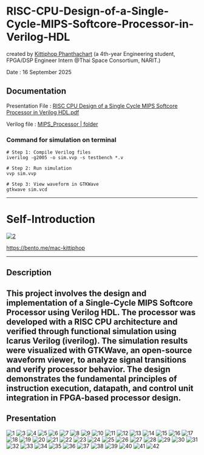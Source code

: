 # RISC-CPU-Design-of-a-Single-Cycle-MIPS-Softcore-Processor-in-Verilog-HDL
created by [Kittiphop Phanthachart](https://bento.me/mac-kittiphop) (a 4th-year Engineering student, FPGA/DSP Engineer Intern @Thai Space Consortium, NARIT.)

Date :  16 September 2025



##  Documentation 

Presentation File : [RISC CPU Design of a Single Cycle MIPS Softcore Processor in Verilog HDL.pdf
](https://github.com/XACKIES/RISC-CPU-Design-of-a-Single-Cycle-MIPS-Softcore-Processor-in-Verilog-HDL/blob/main/RISC%20CPU%20Design%20of%20a%20Single%20Cycle%20MIPS%20Softcore%20Processor%20in%20Verilog%20HDL.pdf)

Verilog file : [ MIPS_Processor | folder](https://github.com/XACKIES/RISC-CPU-Design-of-a-Single-Cycle-MIPS-Softcore-Processor-in-Verilog-HDL/tree/main/MIPS_Processor)

### Command for simulation on terminal

```
# Step 1: Compile Verilog files
iverilog -g2005 -o sim.vvp -s testbench *.v

# Step 2: Run simulation
vvp sim.vvp

# Step 3: View waveform in GTKWave
gtkwave sim.vcd
```
----
# Self-Introduction

[![2](https://github.com/XACKIES/RISC-CPU-Design-of-a-Single-Cycle-MIPS-Softcore-Processor-in-Verilog-HDL/blob/main/Doc/RISC%20CPU%20Design%20of%20a%20Single%20Cycle%20MIPS%20Softcore-Processor%20in%20Verilog-HDL%20-%20Picture/2.png
)](https://bento.me/mac-kittiphop)


https://bento.me/mac-kittiphop

----

## Description

This project involves the design and implementation of a Single-Cycle MIPS Softcore Processor using Verilog HDL. The processor was developed with a RISC CPU architecture and verified through functional simulation using Icarus Verilog (iverilog). The simulation results were visualized with GTKWave, an open-source waveform viewer, to analyze signal transitions and verify processor behavior. The design demonstrates the fundamental principles of instruction execution, datapath, and control unit integration in FPGA-based processor design.
----

## Presentation


![1](https://github.com/XACKIES/RISC-CPU-Design-of-a-Single-Cycle-MIPS-Softcore-Processor-in-Verilog-HDL/blob/main/Doc/RISC%20CPU%20Design%20of%20a%20Single%20Cycle%20MIPS%20Softcore-Processor%20in%20Verilog-HDL%20-%20Picture/1.png)
![3](https://github.com/XACKIES/RISC-CPU-Design-of-a-Single-Cycle-MIPS-Softcore-Processor-in-Verilog-HDL/blob/main/Doc/RISC%20CPU%20Design%20of%20a%20Single%20Cycle%20MIPS%20Softcore-Processor%20in%20Verilog-HDL%20-%20Picture/3.png)
![4](https://github.com/XACKIES/RISC-CPU-Design-of-a-Single-Cycle-MIPS-Softcore-Processor-in-Verilog-HDL/blob/main/Doc/RISC%20CPU%20Design%20of%20a%20Single%20Cycle%20MIPS%20Softcore-Processor%20in%20Verilog-HDL%20-%20Picture/4.png)
![5](https://github.com/XACKIES/RISC-CPU-Design-of-a-Single-Cycle-MIPS-Softcore-Processor-in-Verilog-HDL/blob/main/Doc/RISC%20CPU%20Design%20of%20a%20Single%20Cycle%20MIPS%20Softcore-Processor%20in%20Verilog-HDL%20-%20Picture/5.png)
![6](https://github.com/XACKIES/RISC-CPU-Design-of-a-Single-Cycle-MIPS-Softcore-Processor-in-Verilog-HDL/blob/main/Doc/RISC%20CPU%20Design%20of%20a%20Single%20Cycle%20MIPS%20Softcore-Processor%20in%20Verilog-HDL%20-%20Picture/6.png)
![7](https://github.com/XACKIES/RISC-CPU-Design-of-a-Single-Cycle-MIPS-Softcore-Processor-in-Verilog-HDL/blob/main/Doc/RISC%20CPU%20Design%20of%20a%20Single%20Cycle%20MIPS%20Softcore-Processor%20in%20Verilog-HDL%20-%20Picture/7.png)
![8](https://github.com/XACKIES/RISC-CPU-Design-of-a-Single-Cycle-MIPS-Softcore-Processor-in-Verilog-HDL/blob/main/Doc/RISC%20CPU%20Design%20of%20a%20Single%20Cycle%20MIPS%20Softcore-Processor%20in%20Verilog-HDL%20-%20Picture/8.png)
![9](https://github.com/XACKIES/RISC-CPU-Design-of-a-Single-Cycle-MIPS-Softcore-Processor-in-Verilog-HDL/blob/main/Doc/RISC%20CPU%20Design%20of%20a%20Single%20Cycle%20MIPS%20Softcore-Processor%20in%20Verilog-HDL%20-%20Picture/9.png)
![10](https://github.com/XACKIES/RISC-CPU-Design-of-a-Single-Cycle-MIPS-Softcore-Processor-in-Verilog-HDL/blob/main/Doc/RISC%20CPU%20Design%20of%20a%20Single%20Cycle%20MIPS%20Softcore-Processor%20in%20Verilog-HDL%20-%20Picture/10.png)
![11](https://github.com/XACKIES/RISC-CPU-Design-of-a-Single-Cycle-MIPS-Softcore-Processor-in-Verilog-HDL/blob/main/Doc/RISC%20CPU%20Design%20of%20a%20Single%20Cycle%20MIPS%20Softcore-Processor%20in%20Verilog-HDL%20-%20Picture/11.png)
![12](https://github.com/XACKIES/RISC-CPU-Design-of-a-Single-Cycle-MIPS-Softcore-Processor-in-Verilog-HDL/blob/main/Doc/RISC%20CPU%20Design%20of%20a%20Single%20Cycle%20MIPS%20Softcore-Processor%20in%20Verilog-HDL%20-%20Picture/12.png)
![13](https://github.com/XACKIES/RISC-CPU-Design-of-a-Single-Cycle-MIPS-Softcore-Processor-in-Verilog-HDL/blob/main/Doc/RISC%20CPU%20Design%20of%20a%20Single%20Cycle%20MIPS%20Softcore-Processor%20in%20Verilog-HDL%20-%20Picture/13.png)
![14](https://github.com/XACKIES/RISC-CPU-Design-of-a-Single-Cycle-MIPS-Softcore-Processor-in-Verilog-HDL/blob/main/Doc/RISC%20CPU%20Design%20of%20a%20Single%20Cycle%20MIPS%20Softcore-Processor%20in%20Verilog-HDL%20-%20Picture/14.png)
![15](https://github.com/XACKIES/RISC-CPU-Design-of-a-Single-Cycle-MIPS-Softcore-Processor-in-Verilog-HDL/blob/main/Doc/RISC%20CPU%20Design%20of%20a%20Single%20Cycle%20MIPS%20Softcore-Processor%20in%20Verilog-HDL%20-%20Picture/15.png)
![16](https://github.com/XACKIES/RISC-CPU-Design-of-a-Single-Cycle-MIPS-Softcore-Processor-in-Verilog-HDL/blob/main/Doc/RISC%20CPU%20Design%20of%20a%20Single%20Cycle%20MIPS%20Softcore-Processor%20in%20Verilog-HDL%20-%20Picture/16.png)
![17](https://github.com/XACKIES/RISC-CPU-Design-of-a-Single-Cycle-MIPS-Softcore-Processor-in-Verilog-HDL/blob/main/Doc/RISC%20CPU%20Design%20of%20a%20Single%20Cycle%20MIPS%20Softcore-Processor%20in%20Verilog-HDL%20-%20Picture/17.png)
![18](https://github.com/XACKIES/RISC-CPU-Design-of-a-Single-Cycle-MIPS-Softcore-Processor-in-Verilog-HDL/blob/main/Doc/RISC%20CPU%20Design%20of%20a%20Single%20Cycle%20MIPS%20Softcore-Processor%20in%20Verilog-HDL%20-%20Picture/18.png)
![19](https://github.com/XACKIES/RISC-CPU-Design-of-a-Single-Cycle-MIPS-Softcore-Processor-in-Verilog-HDL/blob/main/Doc/RISC%20CPU%20Design%20of%20a%20Single%20Cycle%20MIPS%20Softcore-Processor%20in%20Verilog-HDL%20-%20Picture/19.png)
![20](https://github.com/XACKIES/RISC-CPU-Design-of-a-Single-Cycle-MIPS-Softcore-Processor-in-Verilog-HDL/blob/main/Doc/RISC%20CPU%20Design%20of%20a%20Single%20Cycle%20MIPS%20Softcore-Processor%20in%20Verilog-HDL%20-%20Picture/20.png)
![21](https://github.com/XACKIES/RISC-CPU-Design-of-a-Single-Cycle-MIPS-Softcore-Processor-in-Verilog-HDL/blob/main/Doc/RISC%20CPU%20Design%20of%20a%20Single%20Cycle%20MIPS%20Softcore-Processor%20in%20Verilog-HDL%20-%20Picture/21.png)
![22](https://github.com/XACKIES/RISC-CPU-Design-of-a-Single-Cycle-MIPS-Softcore-Processor-in-Verilog-HDL/blob/main/Doc/RISC%20CPU%20Design%20of%20a%20Single%20Cycle%20MIPS%20Softcore-Processor%20in%20Verilog-HDL%20-%20Picture/22.png)
![23](https://github.com/XACKIES/RISC-CPU-Design-of-a-Single-Cycle-MIPS-Softcore-Processor-in-Verilog-HDL/blob/main/Doc/RISC%20CPU%20Design%20of%20a%20Single%20Cycle%20MIPS%20Softcore-Processor%20in%20Verilog-HDL%20-%20Picture/23.png)
![24](https://github.com/XACKIES/RISC-CPU-Design-of-a-Single-Cycle-MIPS-Softcore-Processor-in-Verilog-HDL/blob/main/Doc/RISC%20CPU%20Design%20of%20a%20Single%20Cycle%20MIPS%20Softcore-Processor%20in%20Verilog-HDL%20-%20Picture/24.png)
![25](https://github.com/XACKIES/RISC-CPU-Design-of-a-Single-Cycle-MIPS-Softcore-Processor-in-Verilog-HDL/blob/main/Doc/RISC%20CPU%20Design%20of%20a%20Single%20Cycle%20MIPS%20Softcore-Processor%20in%20Verilog-HDL%20-%20Picture/25.png)
![26](https://github.com/XACKIES/RISC-CPU-Design-of-a-Single-Cycle-MIPS-Softcore-Processor-in-Verilog-HDL/blob/main/Doc/RISC%20CPU%20Design%20of%20a%20Single%20Cycle%20MIPS%20Softcore-Processor%20in%20Verilog-HDL%20-%20Picture/26.png)
![27](https://github.com/XACKIES/RISC-CPU-Design-of-a-Single-Cycle-MIPS-Softcore-Processor-in-Verilog-HDL/blob/main/Doc/RISC%20CPU%20Design%20of%20a%20Single%20Cycle%20MIPS%20Softcore-Processor%20in%20Verilog-HDL%20-%20Picture/27.png)
![28](https://github.com/XACKIES/RISC-CPU-Design-of-a-Single-Cycle-MIPS-Softcore-Processor-in-Verilog-HDL/blob/main/Doc/RISC%20CPU%20Design%20of%20a%20Single%20Cycle%20MIPS%20Softcore-Processor%20in%20Verilog-HDL%20-%20Picture/28.png)
![29](https://github.com/XACKIES/RISC-CPU-Design-of-a-Single-Cycle-MIPS-Softcore-Processor-in-Verilog-HDL/blob/main/Doc/RISC%20CPU%20Design%20of%20a%20Single%20Cycle%20MIPS%20Softcore-Processor%20in%20Verilog-HDL%20-%20Picture/29.png)
![30](https://github.com/XACKIES/RISC-CPU-Design-of-a-Single-Cycle-MIPS-Softcore-Processor-in-Verilog-HDL/blob/main/Doc/RISC%20CPU%20Design%20of%20a%20Single%20Cycle%20MIPS%20Softcore-Processor%20in%20Verilog-HDL%20-%20Picture/30.png)
![31](https://github.com/XACKIES/RISC-CPU-Design-of-a-Single-Cycle-MIPS-Softcore-Processor-in-Verilog-HDL/blob/main/Doc/RISC%20CPU%20Design%20of%20a%20Single%20Cycle%20MIPS%20Softcore-Processor%20in%20Verilog-HDL%20-%20Picture/31.png)
![32](https://github.com/XACKIES/RISC-CPU-Design-of-a-Single-Cycle-MIPS-Softcore-Processor-in-Verilog-HDL/blob/main/Doc/RISC%20CPU%20Design%20of%20a%20Single%20Cycle%20MIPS%20Softcore-Processor%20in%20Verilog-HDL%20-%20Picture/32.png)
![33](https://github.com/XACKIES/RISC-CPU-Design-of-a-Single-Cycle-MIPS-Softcore-Processor-in-Verilog-HDL/blob/main/Doc/RISC%20CPU%20Design%20of%20a%20Single%20Cycle%20MIPS%20Softcore-Processor%20in%20Verilog-HDL%20-%20Picture/33.png)
![34](https://github.com/XACKIES/RISC-CPU-Design-of-a-Single-Cycle-MIPS-Softcore-Processor-in-Verilog-HDL/blob/main/Doc/RISC%20CPU%20Design%20of%20a%20Single%20Cycle%20MIPS%20Softcore-Processor%20in%20Verilog-HDL%20-%20Picture/34.png)
![35](https://github.com/XACKIES/RISC-CPU-Design-of-a-Single-Cycle-MIPS-Softcore-Processor-in-Verilog-HDL/blob/main/Doc/RISC%20CPU%20Design%20of%20a%20Single%20Cycle%20MIPS%20Softcore-Processor%20in%20Verilog-HDL%20-%20Picture/35.png)
![36](https://github.com/XACKIES/RISC-CPU-Design-of-a-Single-Cycle-MIPS-Softcore-Processor-in-Verilog-HDL/blob/main/Doc/RISC%20CPU%20Design%20of%20a%20Single%20Cycle%20MIPS%20Softcore-Processor%20in%20Verilog-HDL%20-%20Picture/36.png)
![37](https://github.com/XACKIES/RISC-CPU-Design-of-a-Single-Cycle-MIPS-Softcore-Processor-in-Verilog-HDL/blob/main/Doc/RISC%20CPU%20Design%20of%20a%20Single%20Cycle%20MIPS%20Softcore-Processor%20in%20Verilog-HDL%20-%20Picture/37.png)
![38](https://github.com/XACKIES/RISC-CPU-Design-of-a-Single-Cycle-MIPS-Softcore-Processor-in-Verilog-HDL/blob/main/Doc/RISC%20CPU%20Design%20of%20a%20Single%20Cycle%20MIPS%20Softcore-Processor%20in%20Verilog-HDL%20-%20Picture/38.png)
![39](https://github.com/XACKIES/RISC-CPU-Design-of-a-Single-Cycle-MIPS-Softcore-Processor-in-Verilog-HDL/blob/main/Doc/RISC%20CPU%20Design%20of%20a%20Single%20Cycle%20MIPS%20Softcore-Processor%20in%20Verilog-HDL%20-%20Picture/39.png)
![40](https://github.com/XACKIES/RISC-CPU-Design-of-a-Single-Cycle-MIPS-Softcore-Processor-in-Verilog-HDL/blob/main/Doc/RISC%20CPU%20Design%20of%20a%20Single%20Cycle%20MIPS%20Softcore-Processor%20in%20Verilog-HDL%20-%20Picture/40.png)
![41](https://github.com/XACKIES/RISC-CPU-Design-of-a-Single-Cycle-MIPS-Softcore-Processor-in-Verilog-HDL/blob/main/Doc/RISC%20CPU%20Design%20of%20a%20Single%20Cycle%20MIPS%20Softcore-Processor%20in%20Verilog-HDL%20-%20Picture/41.png)
![42](https://github.com/XACKIES/RISC-CPU-Design-of-a-Single-Cycle-MIPS-Softcore-Processor-in-Verilog-HDL/blob/main/Doc/RISC%20CPU%20Design%20of%20a%20Single%20Cycle%20MIPS%20Softcore-Processor%20in%20Verilog-HDL%20-%20Picture/42.png)

